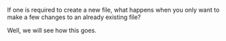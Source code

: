 If one is required to create a new file, what happens when you only want to make a few changes to an already existing file?

Well, we will see how this goes.

